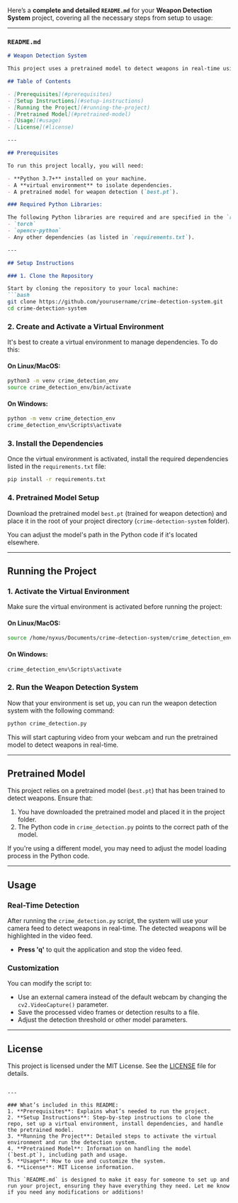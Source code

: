 Here’s a **complete and detailed `README.md`** for your **Weapon Detection System** project, covering all the necessary steps from setup to usage:

---

### `README.md`

```markdown
# Weapon Detection System

This project uses a pretrained model to detect weapons in real-time using object detection techniques. The system captures video from your local camera feed and processes each frame to identify weapons. It can be used for real-time surveillance and security applications.

## Table of Contents

- [Prerequisites](#prerequisites)
- [Setup Instructions](#setup-instructions)
- [Running the Project](#running-the-project)
- [Pretrained Model](#pretrained-model)
- [Usage](#usage)
- [License](#license)

---

## Prerequisites

To run this project locally, you will need:

- **Python 3.7+** installed on your machine.
- A **virtual environment** to isolate dependencies.
- A pretrained model for weapon detection (`best.pt`).

### Required Python Libraries:

The following Python libraries are required and are specified in the `requirements.txt` file:
- `torch`
- `opencv-python`
- Any other dependencies (as listed in `requirements.txt`).

---

## Setup Instructions

### 1. Clone the Repository

Start by cloning the repository to your local machine:
```bash
git clone https://github.com/yourusername/crime-detection-system.git
cd crime-detection-system
```

### 2. Create and Activate a Virtual Environment

It's best to create a virtual environment to manage dependencies. To do this:

#### On Linux/MacOS:
```bash
python3 -m venv crime_detection_env
source crime_detection_env/bin/activate
```

#### On Windows:
```bash
python -m venv crime_detection_env
crime_detection_env\Scripts\activate
```

### 3. Install the Dependencies

Once the virtual environment is activated, install the required dependencies listed in the `requirements.txt` file:
```bash
pip install -r requirements.txt
```

### 4. Pretrained Model Setup

Download the pretrained model `best.pt` (trained for weapon detection) and place it in the root of your project directory (`crime-detection-system` folder).

You can adjust the model's path in the Python code if it's located elsewhere.

---

## Running the Project

### 1. Activate the Virtual Environment

Make sure the virtual environment is activated before running the project:

#### On Linux/MacOS:
```bash
source /home/nyxus/Documents/crime-detection-system/crime_detection_env/bin/activate
```

#### On Windows:
```bash
crime_detection_env\Scripts\activate
```

### 2. Run the Weapon Detection System

Now that your environment is set up, you can run the weapon detection system with the following command:

```bash
python crime_detection.py
```

This will start capturing video from your webcam and run the pretrained model to detect weapons in real-time.

---

## Pretrained Model

This project relies on a pretrained model (`best.pt`) that has been trained to detect weapons. Ensure that:
1. You have downloaded the pretrained model and placed it in the project folder.
2. The Python code in `crime_detection.py` points to the correct path of the model.

If you're using a different model, you may need to adjust the model loading process in the Python code.

---

## Usage

### Real-Time Detection

After running the `crime_detection.py` script, the system will use your camera feed to detect weapons in real-time. The detected weapons will be highlighted in the video feed.

- **Press 'q'** to quit the application and stop the video feed.

### Customization

You can modify the script to:
- Use an external camera instead of the default webcam by changing the `cv2.VideoCapture()` parameter.
- Save the processed video frames or detection results to a file.
- Adjust the detection threshold or other model parameters.

---

## License

This project is licensed under the MIT License. See the [LICENSE](LICENSE) file for details.

```

---

### What’s included in this README:
1. **Prerequisites**: Explains what’s needed to run the project.
2. **Setup Instructions**: Step-by-step instructions to clone the repo, set up a virtual environment, install dependencies, and handle the pretrained model.
3. **Running the Project**: Detailed steps to activate the virtual environment and run the detection system.
4. **Pretrained Model**: Information on handling the model (`best.pt`), including path and usage.
5. **Usage**: How to use and customize the system.
6. **License**: MIT License information.

This `README.md` is designed to make it easy for someone to set up and run your project, ensuring they have everything they need. Let me know if you need any modifications or additions!